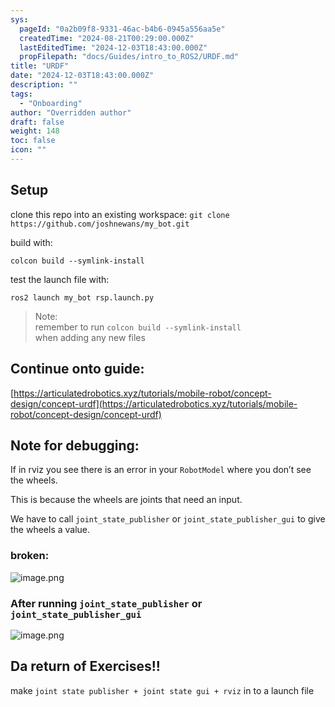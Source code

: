 ```yaml
---
sys:
  pageId: "0a2b09f8-9331-46ac-b4b6-0945a556aa5e"
  createdTime: "2024-08-21T00:29:00.000Z"
  lastEditedTime: "2024-12-03T18:43:00.000Z"
  propFilepath: "docs/Guides/intro_to_ROS2/URDF.md"
title: "URDF"
date: "2024-12-03T18:43:00.000Z"
description: ""
tags:
  - "Onboarding"
author: "Overridden author"
draft: false
weight: 148
toc: false
icon: ""
---
```


## Setup

clone this repo into an existing workspace:
`git clone https://github.com/joshnewans/my_bot.git`

build with:

`colcon build --symlink-install`

test the launch file with:

`ros2 launch my_bot rsp.launch.py`

> Note:  
> remember to run `colcon build --symlink-install`  
> when adding any new files

## Continue onto guide:

[https://articulatedrobotics.xyz/tutorials/mobile-robot/concept-design/concept-urdf](https://articulatedrobotics.xyz/tutorials/mobile-robot/concept-design/concept-urdf)

## Note for debugging:

If in rviz you see there is an error in your `RobotModel` where you don’t see the wheels.

This is because the wheels are joints that need an input. 

We have to call `joint_state_publisher` or `joint_state_publisher_gui` to give the wheels a value.

### broken:

![image.png](https://prod-files-secure.s3.us-west-2.amazonaws.com/d518164a-d88e-44d1-a4ee-3adb3bd8bce0/96a1d089-1f17-4dbf-8563-f2aef56a4d37/image.png?X-Amz-Algorithm=AWS4-HMAC-SHA256&X-Amz-Content-Sha256=UNSIGNED-PAYLOAD&X-Amz-Credential=ASIAZI2LB4665GTIRPXB%2F20250308%2Fus-west-2%2Fs3%2Faws4_request&X-Amz-Date=20250308T040802Z&X-Amz-Expires=3600&X-Amz-Security-Token=IQoJb3JpZ2luX2VjEAwaCXVzLXdlc3QtMiJHMEUCIElZB56AhCt%2FOFANjl2dMg%2FDzZ5C%2BdhIh59lFQRwOwPqAiEAzS01rYhwtrRfy4ybRxddQJ6Pc9H%2FZT%2Fqy42aLOe68PYq%2FwMIVRAAGgw2Mzc0MjMxODM4MDUiDNHwdfjs1S84OdzjLircA3G8MV0npRu3mkeOAjqjQH34L4gh4%2BcSawsah4kS1p9rR2dvg%2BhVYXc6NqTEDdFMRRgGnOgaYj73kvrGEUYTMGq1r2CoC2ZOf8JupWiTNrDvx%2BAnhD1CZ7R3qymjTSKGZSb2cPpY%2BMUG0d5ZQOWjJqgEei6GPsEI97Wa8mWK3HSVQuovy9OHtQk%2FMjSdNgRPPuScelnOk%2Bvc6d2JbcJSwNuv%2BcQp4IN46XmQ%2B9F1rebdqQ%2FfTmmRNYclaDXzJWPlvfyytoodM56qNlCfZAQfj6AcNaE6XpzdtgFFokjEeG3wR5Db5GlOxw3UpL5YdCifLflyP679ms99yEy86ijIKP%2FTw8glyMABo0bPmjAj%2FoOfQmXv9z0b%2BX3DUqVMB2iWP1l8xUY7gLmPCpHZmxFNFgNdOR%2BJMvbtH8DsBEuqaW45nK%2BloG6vQFG7KRW45rkrLwl1TiyDqhonj7Zggoe6gzez0%2FQNUFKbUlrpS4GYR9nqs6zoiKNsCMVQPWjXkRHkHnfMZMCVr3%2Fa8GtylW1U5%2F3qToI2BJtrkLLZUizEi1YspcGvG%2FgFAHlEFlRuhwGE%2FG5t6tmP9mEs3oPmIFAi%2FvdHBK%2FftSEAOWAGF0UkmAQwYO6V9kAYawIdnasCMPv6rr4GOqUBeYH6JqlTdcuIE%2F%2BUyB25%2BJw0QfWIrMeJNGmDXuZ3aq%2B1fZZ29Yb397eGiJGD5ZziIK9CP4Y1DSOXDdP4G6PegWNJ%2BCtZasbJb%2FEaKRhclhDbgUj5LIA9dQKvdSMYsjKQ%2FRjEWA1rfM0L7qNwkoDEkDsPCTHqm0Wc5YGR3vx%2BBvJvCOo6MeNizA2A%2BOKcatfzc1XMq%2FJf0MqtxQV3meotTV9H2tYJ&X-Amz-Signature=7e0934bca7613bd3260870aa65ed28eb44c8ea73495bf6e422d672dff1659dbb&X-Amz-SignedHeaders=host&x-id=GetObject)

### After running `joint_state_publisher` or `joint_state_publisher_gui`

![image.png](https://prod-files-secure.s3.us-west-2.amazonaws.com/d518164a-d88e-44d1-a4ee-3adb3bd8bce0/130c99c7-1b0b-4031-9953-844fc3950ff4/image.png?X-Amz-Algorithm=AWS4-HMAC-SHA256&X-Amz-Content-Sha256=UNSIGNED-PAYLOAD&X-Amz-Credential=ASIAZI2LB4665GTIRPXB%2F20250308%2Fus-west-2%2Fs3%2Faws4_request&X-Amz-Date=20250308T040802Z&X-Amz-Expires=3600&X-Amz-Security-Token=IQoJb3JpZ2luX2VjEAwaCXVzLXdlc3QtMiJHMEUCIElZB56AhCt%2FOFANjl2dMg%2FDzZ5C%2BdhIh59lFQRwOwPqAiEAzS01rYhwtrRfy4ybRxddQJ6Pc9H%2FZT%2Fqy42aLOe68PYq%2FwMIVRAAGgw2Mzc0MjMxODM4MDUiDNHwdfjs1S84OdzjLircA3G8MV0npRu3mkeOAjqjQH34L4gh4%2BcSawsah4kS1p9rR2dvg%2BhVYXc6NqTEDdFMRRgGnOgaYj73kvrGEUYTMGq1r2CoC2ZOf8JupWiTNrDvx%2BAnhD1CZ7R3qymjTSKGZSb2cPpY%2BMUG0d5ZQOWjJqgEei6GPsEI97Wa8mWK3HSVQuovy9OHtQk%2FMjSdNgRPPuScelnOk%2Bvc6d2JbcJSwNuv%2BcQp4IN46XmQ%2B9F1rebdqQ%2FfTmmRNYclaDXzJWPlvfyytoodM56qNlCfZAQfj6AcNaE6XpzdtgFFokjEeG3wR5Db5GlOxw3UpL5YdCifLflyP679ms99yEy86ijIKP%2FTw8glyMABo0bPmjAj%2FoOfQmXv9z0b%2BX3DUqVMB2iWP1l8xUY7gLmPCpHZmxFNFgNdOR%2BJMvbtH8DsBEuqaW45nK%2BloG6vQFG7KRW45rkrLwl1TiyDqhonj7Zggoe6gzez0%2FQNUFKbUlrpS4GYR9nqs6zoiKNsCMVQPWjXkRHkHnfMZMCVr3%2Fa8GtylW1U5%2F3qToI2BJtrkLLZUizEi1YspcGvG%2FgFAHlEFlRuhwGE%2FG5t6tmP9mEs3oPmIFAi%2FvdHBK%2FftSEAOWAGF0UkmAQwYO6V9kAYawIdnasCMPv6rr4GOqUBeYH6JqlTdcuIE%2F%2BUyB25%2BJw0QfWIrMeJNGmDXuZ3aq%2B1fZZ29Yb397eGiJGD5ZziIK9CP4Y1DSOXDdP4G6PegWNJ%2BCtZasbJb%2FEaKRhclhDbgUj5LIA9dQKvdSMYsjKQ%2FRjEWA1rfM0L7qNwkoDEkDsPCTHqm0Wc5YGR3vx%2BBvJvCOo6MeNizA2A%2BOKcatfzc1XMq%2FJf0MqtxQV3meotTV9H2tYJ&X-Amz-Signature=20f1731e2e98ced6ad3cbe333866d0e4edda8ceedd92b437916ea0105ac50688&X-Amz-SignedHeaders=host&x-id=GetObject)

## Da return of Exercises!!

make `joint state publisher + joint state gui + rviz` in to a launch file
